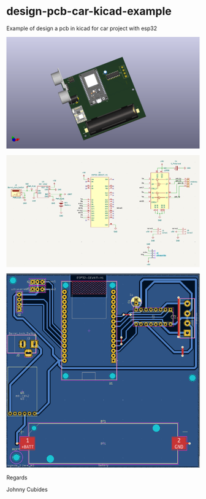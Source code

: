 # design-pcb-car-kicad-example

Example of design a pcb in kicad for car project with esp32

![diseño 3d](./car-esp32-detector-de-obstaculos/car-esp32-detector-de-obstaculos.png)

![schematic](./design/2024-08-20-192305_1077x624_scrot.png)

![ruteo](./design/2024-08-20-192228_679x681_scrot.png)

Regards

Johnny Cubides



